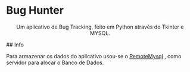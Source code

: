 # Bug Hunter

<p align="center">Um aplicativo de Bug Tracking, feito em Python através do Tkinter e MYSQL.</p>
## Info

Para armazenar os dados do aplicativo usou-se o [RemoteMysql](remotemysql.com) , como servidor para alocar o Banco de Dados.
